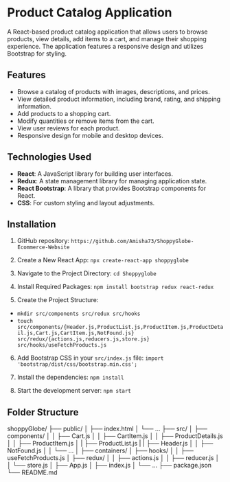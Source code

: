# Product Catalog Application

A React-based product catalog application that allows users to browse products, view details, add items to a cart, and manage their shopping experience. The application features a responsive design and utilizes Bootstrap for styling.

## Features

- Browse a catalog of products with images, descriptions, and prices.
- View detailed product information, including brand, rating, and shipping information.
- Add products to a shopping cart.
- Modify quantities or remove items from the cart.
- View user reviews for each product.
- Responsive design for mobile and desktop devices.

## Technologies Used

- **React**: A JavaScript library for building user interfaces.
- **Redux**: A state management library for managing application state.
- **React Bootstrap**: A library that provides Bootstrap components for React.
- **CSS**: For custom styling and layout adjustments.

## Installation

1.  GitHub repository:
    `https://github.com/Amisha73/ShoppyGlobe-Ecommerce-Website`

2.  Create a New React App:
    `npx create-react-app shoppyglobe`

3.  Navigate to the Project Directory:
    `cd Shoppyglobe`

4.  Install Required Packages:
    `npm install bootstrap redux react-redux`

5.  Create the Project Structure:
   * `mkdir src/components src/redux src/hooks`
   * `touch src/components/{Header.js,ProductList.js,ProductItem.js,ProductDetail.js,Cart.js,CartItem.js,NotFound.js} src/redux/{actions.js,reducers.js,store.js} src/hooks/useFetchProducts.js`

6. Add Bootstrap CSS  in your `src/index.js` file:
   `import 'bootstrap/dist/css/bootstrap.min.css';`

7.  Install the dependencies:
    `npm install`

8.  Start the development server:
    `npm start`

## Folder Structure

shoppyGlobe/
├── public/
│ ├── index.html
│ └── ...
├── src/
│ ├── components/
│ │ ├── Cart.js
│ │ ├── CartItem.js
│ │ ├── ProductDetails.js
│ │ ├── ProductItem.js
│ | ├── ProductList.js
| | ├── Header.js
│ │ ├── NotFound.js
│ │ └── ...
│ ├── containers/
│ ├── hooks/
│ │ ├── useFetchProducts.js
│ ├── redux/
│ │ ├── actions.js
│ │ ├── reducer.js
│ │ └── store.js
│ ├── App.js
│ ├── index.js
│ └── ...
├── package.json
└── README.md
